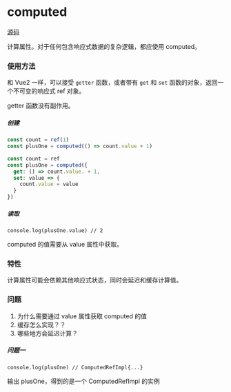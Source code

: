 # computed

[源码](https://github.com/vuejs/vue-next/blob/5d825f318f1c3467dd530e43b09040d9f8793cce/packages/reactivity/src/computed.ts)

计算属性。对于任何包含响应式数据的复杂逻辑，都应使用 computed。

### 使用方法

和 Vue2 一样，可以接受 `getter` 函数，或者带有 `get` 和 `set` 函数的对象，返回一个不可变的响应式 ref 对象。

getter 函数没有副作用。

##### 创建

```javascript
const count = ref(1)
const plusOne = computed(() => count.value + 1)
```

```javascript
const count = ref
const plusOne = computed({
  get: () => count.value. + 1,
  set: value => {
    count.value = value
  }
})
```

##### 读取

```
console.log(plusOne.value) // 2
```

computed 的值需要从 value 属性中获取。



### 特性

计算属性可能会依赖其他响应式状态，同时会延迟和缓存计算值。



### 问题

1. 为什么需要通过 value 属性获取 computed 的值
2. 缓存怎么实现？？
3. 哪些地方会延迟计算？



##### 问题一

```
console.log(plusOne) // ComputedRefImpl{...}
```

输出 plusOne，得到的是一个 ComputedRefImpl 的实例









